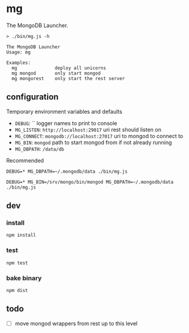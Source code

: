 # mg

The MongoDB Launcher.

```
> ./bin/mg.js -h

The MongoDB Launcher
Usage: mg

Examples:
  mg              deploy all unicorns
  mg mongod       only start mongod
  mg mongorest    only start the rest server
```

## configuration

Temporary environment variables and defaults

 - `DEBUG`: `` logger names to print to console
 - `MG_LISTEN`: `http://localhost:29017` uri rest should listen on
 - `MG_CONNECT`: `mongodb://localhost:27017` uri to mongod to connect to
 - `MG_BIN`: `mongod` path to start mongod from if not already running
 - `MG_DBPATH`: `/data/db`

Recommended

```
DEBUG=* MG_DBPATH=~/.mongodb/data ./bin/mg.js
```

```
DEBUG=* MG_BIN=/srv/mongo/bin/mongod MG_DBPATH=~/.mongodb/data ./bin/mg.js
```

## dev

### install

```
npm install
```

### test

```
npm test
```

### bake binary

```
npm dist
```


## todo

- [ ] move mongod wrappers from rest up to this level
